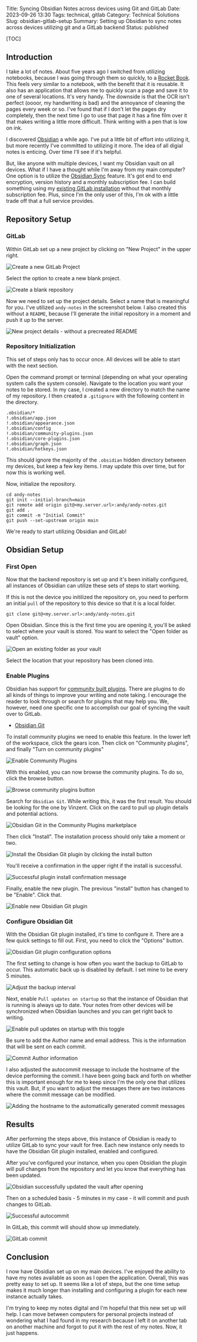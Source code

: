 Title: Syncing Obsidian Notes across devices using Git and GitLab
Date: 2023-09-26 13:30
Tags: technical, gitlab
Category: Technical Solutions
Slug: obsidian-gitlab-setup
Summary: Setting up Obsidian to sync notes across devices utilizing git and a GitLab backend
Status: published

[TOC]

## Introduction

I take a lot of notes. About five years ago I switched from utilizing notebooks, because I was going through them so quickly, to a 
[Rocket Book][rocket]. This feels very similar to a notebook, with the benefit that it is reusable. It also has an application that allows me to quickly 
scan a page and save it to one of several locations. It's very handy. The downside is that the OCR isn't perfect (oooor, my handwriting is bad) and the
annoyance of cleaning the pages every week or so. I've found that if I don't let the pages dry completely, then the next time I go to use that page it 
has a fine film over it that makes writing a little more difficult. Think writing with a pen that is low on ink.

I discovered [Obsidian][obsidian] a while ago. I've put a little bit of effort into utilizing it, but more recently I've committed to utilizing it more.
The idea of all digial notes is enticing. Over time I'll see if it's helpful.

But, like anyone with multiple devices, I want my Obsidian vault on all devices. What if I have a thought while I'm away from my main computer? One option is to utilize the [Obsidian Sync][sync] feature. It's got end to end encryption, version history and a monthly subscription fee. I can build something using my [existing GitLab installation][gitlab] without that monthly subscription fee. Plus, since I'm the only user of this, I'm ok with a little trade off that a full service provides. 

## Repository Setup

### GitLab

Within GitLab set up a new project by clicking on "New Project" in the upper right.

![Create a new GitLab Project][newgitlab]

Select the option to create a new blank project.

![Create a blank repository][blankproject]

Now we need to set up the project details. Select a name that is meaningful for you. I've utilized `andy-notes` in the screenshot below. I also created this without a `README`, because I'll generate the initial repository in a moment and push it up to the server.

![New project details - without a precreated README][projectdetails]

### Repository Initialization

This set of steps only has to occur once. All devices will be able to start with the next section.

Open the command prompt or terminal (depending on what your operating system calls the system console). Navigate to the location you want your notes to be stored. In my case, I created a new directory to match the name of my repository. I then created a `.gitignore` with the following content in the directory.


    .obsidian/*
    !.obsidian/app.json
    !.obsidian/appearance.json
    !.obsidian/config
    !.obsidian/community-plugins.json
    !.obsidian/core-plugins.json
    !.obsidian/graph.json
    !.obsidian/hotkeys.json


This should ignore the majority of the `.obsidian` hidden directory between my devices, but keep a few key items. I may update this over time, but for now this is working well.

Now, initialize the repository.

    cd andy-notes
    git init --initial-branch=main
    git remote add origin git@<my.server.url>:andy/andy-notes.git
    git add .
    git commit -m "Initial Commit"
    git push --set-upstream origin main


We're ready to start utilizing Obsidian and GitLab!

## Obsidian Setup

### First Open

Now that the backend repository is set up and it's been initially configured, all instances of Obsidian can utilize these sets of steps to start working. 

If this is not the device you initilized the repository on, you need to perform an initial `pull` of the repository to this device so that it is a local folder.


    git clone git@<my.server.url>:andy/andy-notes.git

Open Obsidian. Since this is the first time you are opening it, you'll be asked to select where your vault is stored. You want to select the "Open folder as vault" option.

![Open an existing folder as your vault][openfolder]

Select the location that your repository has been cloned into. 

### Enable Plugins

Obsidian has support for [community built plugins][plugins]. There are plugins to do all kinds of things to improve your writing and note taking. I encourage the reader to look through or search for plugins that may help you. We, however, need one specific one to accomplish our goal of syncing the vault over to GitLab.

* [Obsidian Git][obgit]

To install community plugins we need to enable this feature. In the lower left of the workspace, click the gears icon. Then click on "Community plugins", and finally "Turn on community plugins"

![Enable Community Plugins][enableplugins]

With this enabled, you can now browse the community plugins. To do so, click the browse button.

![Browse community plugins button][browseplugins]

Search for `Obsidian Git`. While writing this, it was the first result. You should be looking for the one by Vinzent. Click on the card to pull up plugin details and potential actions.

![Obsidian Git in the Community Plugins marketplace][pluginsearch]

Then click "Install". The installation process should only take a moment or two.

![Install the Obsidian Git plugin by clicking the install button][plugininstall]

You'll receive a confirmation in the upper right if the install is successful.

![Successful plugin install confirmation message][pluginsuccess]

Finally, enable the new plugin. The previous "install" button has changed to be "Enable". Click that.

![Enable new Obsidian Git plugin][pluginenable]

### Configure Obsidian Git

With the Obsidian Git plugin installed, it's time to configure it. There are a few quick settings to fill out. First, you need to click the "Options" button.

![Obsidian Git plugin configuration options][pluginoptions]

The first setting to change is how often you want the backup to GitLab to occur. This automatic back up is disabled by default. I set mine to be every 5 minutes. 

![Adjust the backup interval][backupinterval]

Next, enable `Pull updates on startup` so that the instance of Obsidian that is running is always up to date. Your notes from other devices will be synchronized when Obsidian launches and you can get right back to writing.

![Enable pull updates on startup with this toggle][pullstartup]

Be sure to add the Author name and email address. This is the information that will be sent on each commit. 

![Commit Author information][commitauthor]

I also adjusted the autocommit message to include the hostname of the device performing the commit. I have been going back and forth on whether this is important enough for me to keep since I'm the only one that utilizes this vault. But, if you want to adjust the messages there are two instances where the commit message can be modified.

![Adding the hostname to the automatically generated commit messages][commitmessage]

## Results

After performing the steps above, this instance of Obsidian is ready to utilize GitLab to sync your vault for free. Each new instance only needs to have the Obsidian Git plugin installed, enabled and configured. 

After you've configured your instance, when you open Obsidian the plugin will pull changes from the repository and let you know that everything has been updated.

![Obsidian successfully updated the vault after opening][opensuccess]

Then on a scheduled basis - 5 minutes in my case - it will commit and push changes to GitLab.

![Successful autocommit][autocommit]

In GitLab, this commit will should show up immediately. 

![GitLab commit][commit]

## Conclusion

I now have Obsidian set up on my main devices. I've enjoyed the ability to have my notes available as soon as I open the application. Overall, this was pretty easy to set up. It seems like a lot of steps, but the one time setup makes it much longer than installing and configuring a plugin for each new instance actually takes.

I'm trying to keep my notes digital and I'm hopeful that this new set up will help. I can move between computers for personal projects instead of wondering what I had found in my research because I left it on another tab on another machine and forgot to put it with the rest of my notes. Now, it just happens. 


 [rocket]: https://getrocketbook.com/
 [obsidian]: https://getrocketbook.com/
 [sync]: https://obsidian.md/sync
 [gitlab]: {filename}2018_04_12_setting_up_gitlab.md
 [newgitlab]: {attach}images/obsidian/new_gitlab_project.png
 [blankproject]: {attach}images/obsidian/blank_gitlab_project.png
 [projectdetails]: {attach}images/obsidian/project_details.png
 [openfolder]: {attach}images/obsidian/open_folder.png
 [plugins]: https://obsidian.md/plugins
 [obgit]: https://obsidian.md/plugins?id=obsidian-git
 [enableplugins]: {attach}images/obsidian/enable_plugins.png
 [browseplugins]: {attach}images/obsidian/browse_plugins.png
 [pluginsearch]: {attach}images/obsidian/plugin_search.png
 [plugininstall]: {attach}images/obsidian/plugin_install.png
 [pluginsuccess]: {attach}images/obsidian/plugin_install_success.png
 [pluginenable]: {attach}images/obsidian/plugin_enable.png
 [pluginoptions]: {attach}images/obsidian/plugin_options.png
 [backupinterval]: {attach}images/obsidian/backup_interval.png
 [pullstartup]: {attach}images/obsidian/pull_startup.png
 [commitauthor]: {attach}images/obsidian/commit_author.png
 [commitmessage]: {attach}images/obsidian/commit_author.png
 [opensuccess]: {attach}images/obsidian/open_success.png
 [autocommit]: {attach}images/obsidian/autocommit.png
 [commit]: {attach}images/obsidian/commit.png